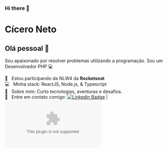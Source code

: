 ### Hi there 👋


# Cícero Neto

## Olá pessoal 👋
Sou apaixonado por resolver problemas utilizando a programação.
Sou um Desenvolvedor PHP :computer:

 :rocket:  &nbsp; Estou participando da NLW4 da **Rocketseat**
 <br/> :computer: &nbsp; Minha stack: ReactJS, Node.js, & Typescript
 <br/> 💬  &nbsp; Sobre mim: Curto tecnologias, aventuras e desafios.
 <br/> :email: &nbsp; Entre em contato comigo: [![Linkedin Badge](Linkedin&logoColor=white&link=https://www.linkedin.com/in/c%C3%ADcero-gon%C3%A7alves-neto-984782118/)](https://www.linkedin.com/in/c%C3%ADcero-gon%C3%A7alves-neto-984782118/) 
| 
[![Gmail Badge](https://img.shields.io/badge/-arrow3104584cicero@gmail.com?style=flat-square&logo=Gmail&logoColor=white&link=mailto:arrow3104584cicero@gmail.com)](mailto:arrow3104584cicero@gmail.com)

